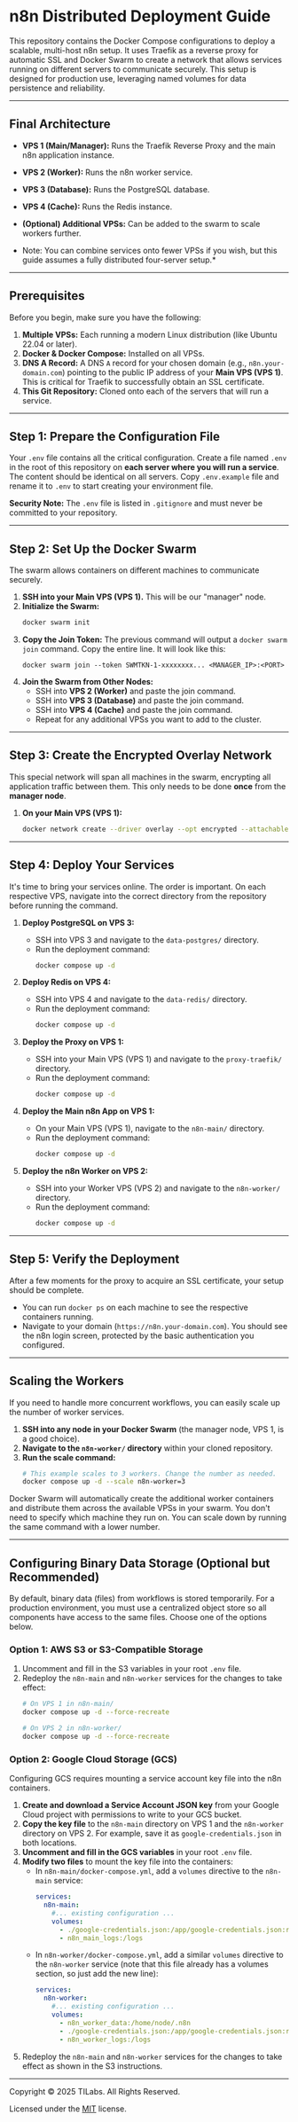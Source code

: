 # n8n Distributed Deployment Guide

This repository contains the Docker Compose configurations to deploy a scalable, multi-host n8n setup. It uses Traefik as a reverse proxy for automatic SSL and Docker Swarm to create a network that allows services running on different servers to communicate securely. This setup is designed for production use, leveraging named volumes for data persistence and reliability.

---

## Final Architecture

* **VPS 1 (Main/Manager):** Runs the Traefik Reverse Proxy and the main n8n application instance.
* **VPS 2 (Worker):** Runs the n8n worker service.
* **VPS 3 (Database):** Runs the PostgreSQL database.
* **VPS 4 (Cache):** Runs the Redis instance.

* **(Optional) Additional VPSs:** Can be added to the swarm to scale workers further.
* Note: You can combine services onto fewer VPSs if you wish, but this guide assumes a fully distributed four-server setup.*

---

## Prerequisites

Before you begin, make sure you have the following:

1.  **Multiple VPSs:** Each running a modern Linux distribution (like Ubuntu 22.04 or later).
2.  **Docker & Docker Compose:** Installed on all VPSs.
3.  **DNS A Record:** A DNS `A` record for your chosen domain (e.g., `n8n.your-domain.com`) pointing to the public IP address of your **Main VPS (VPS 1)**. This is critical for Traefik to successfully obtain an SSL certificate.
4.  **This Git Repository:** Cloned onto each of the servers that will run a service.

---

## Step 1: Prepare the Configuration File

Your `.env` file contains all the critical configuration. Create a file named `.env` in the root of this repository on **each server where you will run a service**. The content should be identical on all servers. Copy `.env.example` file and rename it to `.env` to start creating your environment file.

**Security Note:** The `.env` file is listed in `.gitignore` and must never be committed to your repository.

---

## Step 2: Set Up the Docker Swarm

The swarm allows containers on different machines to communicate securely.

1.  **SSH into your Main VPS (VPS 1).** This will be our "manager" node.
2.  **Initialize the Swarm:**
    ```bash
    docker swarm init
    ```
3.  **Copy the Join Token:** The previous command will output a `docker swarm join` command. Copy the entire line. It will look like this:
    ```
    docker swarm join --token SWMTKN-1-xxxxxxxx... <MANAGER_IP>:<PORT>
    ```
4.  **Join the Swarm from Other Nodes:**
    * SSH into **VPS 2 (Worker)** and paste the join command.
    * SSH into **VPS 3 (Database)** and paste the join command.
    * SSH into **VPS 4 (Cache)** and paste the join command.
    * Repeat for any additional VPSs you want to add to the cluster.

---

## Step 3: Create the Encrypted Overlay Network

This special network will span all machines in the swarm, encrypting all application traffic between them. This only needs to be done **once** from the **manager node**.

1.  **On your Main VPS (VPS 1):**
    ```bash
    docker network create --driver overlay --opt encrypted --attachable n8n-network
    ```

---

## Step 4: Deploy Your Services

It's time to bring your services online. The order is important. On each respective VPS, navigate into the correct directory from the repository before running the command.

1.  **Deploy PostgreSQL on VPS 3:**
    * SSH into VPS 3 and navigate to the `data-postgres/` directory.
    * Run the deployment command:
        ```bash
        docker compose up -d
        ```

2.  **Deploy Redis on VPS 4:**
    * SSH into VPS 4 and navigate to the `data-redis/` directory.
    * Run the deployment command:
        ```bash
        docker compose up -d
        ```

3.  **Deploy the Proxy on VPS 1:**
    * SSH into your Main VPS (VPS 1) and navigate to the `proxy-traefik/` directory.
    * Run the deployment command:
        ```bash
        docker compose up -d
        ```

4.  **Deploy the Main n8n App on VPS 1:**
    * On your Main VPS (VPS 1), navigate to the `n8n-main/` directory.
    * Run the deployment command:
        ```bash
        docker compose up -d
        ```

5.  **Deploy the n8n Worker on VPS 2:**
    * SSH into your Worker VPS (VPS 2) and navigate to the `n8n-worker/` directory.
    * Run the deployment command:
        ```bash
        docker compose up -d
        ```

---

## Step 5: Verify the Deployment

After a few moments for the proxy to acquire an SSL certificate, your setup should be complete.

* You can run `docker ps` on each machine to see the respective containers running.
* Navigate to your domain (`https://n8n.your-domain.com`). You should see the n8n login screen, protected by the basic authentication you configured.

---

## Scaling the Workers

If you need to handle more concurrent workflows, you can easily scale up the number of worker services.

1.  **SSH into any node in your Docker Swarm** (the manager node, VPS 1, is a good choice).
2.  **Navigate to the `n8n-worker/` directory** within your cloned repository.
3.  **Run the scale command:**
    ```bash
    # This example scales to 3 workers. Change the number as needed.
    docker compose up -d --scale n8n-worker=3
    ```

Docker Swarm will automatically create the additional worker containers and distribute them across the available VPSs in your swarm. You don't need to specify which machine they run on. You can scale down by running the same command with a lower number.

---

## Configuring Binary Data Storage (Optional but Recommended)

By default, binary data (files) from workflows is stored temporarily. For a production environment, you must use a centralized object store so all components have access to the same files. Choose one of the options below.

### Option 1: AWS S3 or S3-Compatible Storage

1.  Uncomment and fill in the S3 variables in your root `.env` file.
2.  Redeploy the `n8n-main` and `n8n-worker` services for the changes to take effect:
    ```bash
    # On VPS 1 in n8n-main/
    docker compose up -d --force-recreate

    # On VPS 2 in n8n-worker/
    docker compose up -d --force-recreate
    ```

### Option 2: Google Cloud Storage (GCS)

Configuring GCS requires mounting a service account key file into the n8n containers.

1.  **Create and download a Service Account JSON key** from your Google Cloud project with permissions to write to your GCS bucket.
2.  **Copy the key file** to the `n8n-main` directory on VPS 1 and the `n8n-worker` directory on VPS 2. For example, save it as `google-credentials.json` in both locations.
3.  **Uncomment and fill in the GCS variables** in your root `.env` file.
4.  **Modify two files** to mount the key file into the containers:
    * In `n8n-main/docker-compose.yml`, add a `volumes` directive to the `n8n-main` service:
        ```yaml
        services:
          n8n-main:
            #... existing configuration ...
            volumes:
              - ./google-credentials.json:/app/google-credentials.json:ro
              - n8n_main_logs:/logs
        ```
    * In `n8n-worker/docker-compose.yml`, add a similar `volumes` directive to the `n8n-worker` service (note that this file already has a volumes section, so just add the new line):
        ```yaml
        services:
          n8n-worker:
            #... existing configuration ...
            volumes:
              - n8n_worker_data:/home/node/.n8n
              - ./google-credentials.json:/app/google-credentials.json:ro
              - n8n_worker_logs:/logs
        ```
5.  Redeploy the `n8n-main` and `n8n-worker` services for the changes to take effect as shown in the S3 instructions.

---

Copyright © 2025 TILabs. All Rights Reserved.

Licensed under the [MIT](LICENSE) license.
